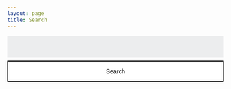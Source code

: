 ```yaml
---
layout: page
title: Search
---
```


<style>
	#search-container {
	    max-width: 100%;
			margin-top: 1em;
	}

	input[type=text] {
		font-size: normal;
    outline: none;
    padding: 1rem;
		background: rgb(236, 237, 238);
    width: 100%;
		height: 50px;
		font-family: inherit;
		font-size: 100%;
		border: none;
		border-radius: 0;
		-webkit-appearance: none;
		-moz-appearance: none;
		appearance: none;
	}

	input[type=submit] {
	  width: 100%;
		height: 50px;
		background-color: #fff;
		color: #000;
		font-size: 1em;
	  padding: 14px 20px;
	  margin: 8px 0;
	  border: 2px solid #000;
		border-radius: 0;
	  cursor: pointer;
		-webkit-appearance: none;
		-moz-appearance: none;
		appearance: none;		
	}

	input[type=submit]:hover,
	input[type=submit]:focus {
	  background-color: #ff00ff;
		color: #000;
	}

	#search-results {
		margin: 2rem 0;
		padding-left: 0;
	}

	#search-results li {
		list-style: none;
	}
	a {
		transition: all 0.25s;
	}
	.hidden {
		display: none;
	}
</style>

<!-- Html Elements for Search -->
<div id="search-container">
<form action="/search.html" method="get">
  <label for="search-box" class="hidden">Search</label>
  <input type="text" id="search-box" name="query">
  <input type="submit" value="Search">
</form>

<ul id="search-results"></ul>

</div>

<script>
  window.store = {
    {% for post in site.posts %}
      "{{ post.url | slugify }}": {
        "title": "{{ post.title | xml_escape }}",
        "author": "{{ post.author | xml_escape }}",
        "category": "{{ post.category | xml_escape }}",
        "content": {{ post.content | strip_html | strip_newlines | jsonify }},
        "url": "{{ post.url | xml_escape }}"
      }
      {% unless forloop.last %},{% endunless %}
    {% endfor %}
  };
</script>
<script src="/assets/js/lunr.min.js" type="text/javascript"></script>
<script src="/assets/js/search.js" type="text/javascript"></script>
